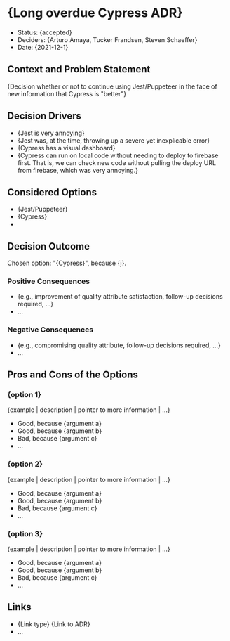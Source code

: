 # {Long overdue Cypress ADR}

- Status: {accepted}
- Deciders: {Arturo Amaya, Tucker Frandsen, Steven Schaeffer} <!-- optional -->
- Date: {2021-12-1}

## Context and Problem Statement

{Decision whether or not to continue using Jest/Puppeteer in the face of new information that Cypress is "better"}

## Decision Drivers

- {Jest is very annoying}
- {Jest was, at the time, throwing up a severe yet inexplicable error}
- {Cypress has a visual dashboard}
- {Cypress can run on local code without needing to deploy to firebase first. That is, we can check new code without pulling the deploy URL from firebase, which was very annoying.}

## Considered Options

- {Jest/Puppeteer}
- {Cypress}
-

## Decision Outcome

Chosen option: "{Cypress}", because {j}.

### Positive Consequences <!-- optional -->

- {e.g., improvement of quality attribute satisfaction, follow-up decisions required, …}
- …

### Negative Consequences <!-- optional -->

- {e.g., compromising quality attribute, follow-up decisions required, …}
- …

## Pros and Cons of the Options <!-- optional -->

### {option 1}

{example | description | pointer to more information | …} <!-- optional -->

- Good, because {argument a}
- Good, because {argument b}
- Bad, because {argument c}
- … <!-- numbers of pros and cons can vary -->

### {option 2}

{example | description | pointer to more information | …} <!-- optional -->

- Good, because {argument a}
- Good, because {argument b}
- Bad, because {argument c}
- … <!-- numbers of pros and cons can vary -->

### {option 3}

{example | description | pointer to more information | …} <!-- optional -->

- Good, because {argument a}
- Good, because {argument b}
- Bad, because {argument c}
- … <!-- numbers of pros and cons can vary -->

## Links <!-- optional -->

- {Link type} {Link to ADR} <!-- example: Refined by [ADR-0005](0005-example.md) -->
- … <!-- numbers of links can vary -->
